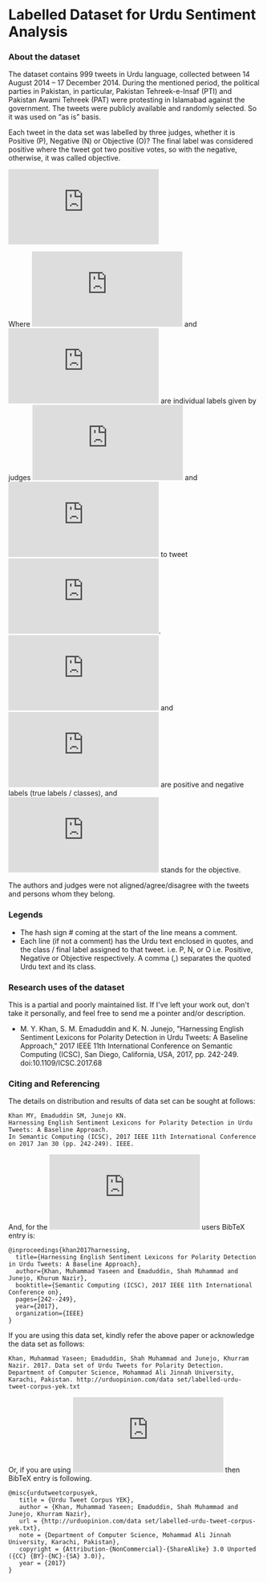 # Labelled Dataset for Urdu Sentiment Analysis

### About the dataset
The dataset contains 999 tweets in Urdu language, collected between 14 August 2014 – 17 December 2014. During the mentioned period, the political parties in Pakistan, in particular, Pakistan Tehreek-e-Insaf (PTI) and Pakistan Awami Tehreek (PAT) were protesting in Islamabad against the government. The tweets were publicly available and randomly selected. So it was used on “as is” basis. 

Each tweet in the data set was labelled by three judges, whether it is Positive (P), Negative (N) or Objective (O)? The final label was considered positive where the tweet got two positive votes, so with the negative, otherwise, it was called objective.

![Judging Criterion](https://latex.codecogs.com/gif.latex?f%28L_1%5En%2C%20L_2%5En%2C%20L_3%5En%29%20%3D%20%5Cleft%5C%7B%20%5Cbegin%7Barray%7D%7Bl%20l%7D%20%5Cmathbb%7BP%7D%20%26%20%5Csum_%7B%5Csubstack%7B%20i%3D1%20%5C%5C%20L_i%5En%20%3D%3D%20P%20%7D%7D%20%5Cgeq%202P%5C%5C%20%5Cmathbb%7BN%7D%20%26%20%5Csum_%7B%5Csubstack%7B%20i%3D1%20%5C%5C%20L_i%5En%20%3D%3D%20N%20%7D%7D%20%5Cgeq%202N%5C%5C%20%5Cmathbb%7BO%7D%20%26%20Otherwise%20%5Cend%7Barray%7D%20%5Cright.)

Where ![](https://latex.codecogs.com/gif.latex?%24L_1%5En%2C%20L_2%5En%24) and ![](https://latex.codecogs.com/gif.latex?L_3%5En) are individual labels given by judges ![](https://latex.codecogs.com/gif.latex?L_1%2C%20L_2) and ![](https://latex.codecogs.com/gif.latex?L_3) to tweet ![](https://latex.codecogs.com/gif.latex?n). ![](https://latex.codecogs.com/gif.latex?%24%5Cmathbb%7BP%7D%24) and ![](https://latex.codecogs.com/gif.latex?%24%5Cmathbb%7BN%7D%24) are positive and negative labels (true labels / classes), and ![](https://latex.codecogs.com/gif.latex?%24%5Cmathbb%7BO%7D%24) stands for the objective.

The authors and judges were not aligned/agree/disagree with the tweets and persons whom they belong. 

### Legends
- The hash sign # coming at the start of the line means a comment.
- Each line (if not a comment) has the Urdu text enclosed in quotes, and the class / final label assigned to that tweet. i.e. P, N, or O i.e. Positive, Negative or Objective respectively. A comma (,) separates the quoted Urdu text and its class.


### Research uses of the dataset
This is a partial and poorly maintained list. If I've left your work out, don't take it personally, and feel free to send me a pointer and/or description.
- M. Y. Khan, S. M. Emaduddin and K. N. Junejo, "Harnessing English Sentiment Lexicons for Polarity Detection in Urdu Tweets: A Baseline Approach," 2017 IEEE 11th International Conference on Semantic Computing (ICSC), San Diego, California, USA, 2017, pp. 242-249. doi:10.1109/ICSC.2017.68

### Citing and Referencing 
The details on distribution and results of data set can be sought at follows: 
```
Khan MY, Emaduddin SM, Junejo KN. 
Harnessing English Sentiment Lexicons for Polarity Detection in Urdu Tweets: A Baseline Approach. 
In Semantic Computing (ICSC), 2017 IEEE 11th International Conference on 2017 Jan 30 (pp. 242-249). IEEE.
```

And, for the ![](https://latex.codecogs.com/gif.latex?%5Ctext%7B%5CLaTeX%7D) users BibTeX entry is:
```
@inproceedings{khan2017harnessing,
  title={Harnessing English Sentiment Lexicons for Polarity Detection in Urdu Tweets: A Baseline Approach},
  author={Khan, Muhammad Yaseen and Emaduddin, Shah Muhammad and Junejo, Khurum Nazir},
  booktitle={Semantic Computing (ICSC), 2017 IEEE 11th International Conference on},
  pages={242--249},
  year={2017},
  organization={IEEE}
}
```

If you are using this data set, kindly refer the above paper or acknowledge the data set as follows:
```
Khan, Muhammad Yaseen; Emaduddin, Shah Muhammad and Junejo, Khurram Nazir. 2017. Data set of Urdu Tweets for Polarity Detection.
Department of Computer Science, Mohammad Ali Jinnah University, Karachi, Pakistan. http://urduopinion.com/data set/labelled-urdu-tweet-corpus-yek.txt
```
Or, if you are using ![](https://latex.codecogs.com/gif.latex?%5Ctext%7B%5CLaTeX%7D) then BibTeX entry is following.
```
@misc{urdutweetcorpusyek,
   title = {Urdu Tweet Corpus YEK},
   author = {Khan, Muhammad Yaseen; Emaduddin, Shah Muhammad and Junejo, Khurram Nazir},
   url = {http://urduopinion.com/data set/labelled-urdu-tweet-corpus-yek.txt},
   note = {Department of Computer Science, Mohammad Ali Jinnah University, Karachi, Pakistan},
   copyright = {Attribution-{NonCommercial}-{ShareAlike} 3.0 Unported ({CC} {BY}-{NC}-{SA} 3.0)},
   year = {2017} 
}
```
